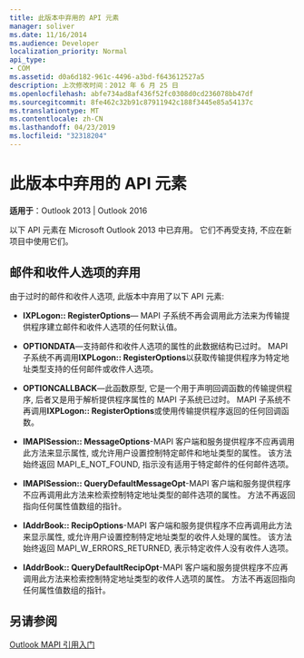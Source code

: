 ```yaml
---
title: 此版本中弃用的 API 元素
manager: soliver
ms.date: 11/16/2014
ms.audience: Developer
localization_priority: Normal
api_type:
- COM
ms.assetid: d0a6d182-961c-4496-a3bd-f643612527a5
description: 上次修改时间：2012 年 6 月 25 日
ms.openlocfilehash: abfe734ad8af436f52fc0308d0cd236078bb47df
ms.sourcegitcommit: 8fe462c32b91c87911942c188f3445e85a54137c
ms.translationtype: MT
ms.contentlocale: zh-CN
ms.lasthandoff: 04/23/2019
ms.locfileid: "32318204"
---
```

# <a name="api-elements-deprecated-in-this-edition"></a>此版本中弃用的 API 元素

  
  
**适用于**：Outlook 2013 | Outlook 2016 
  
以下 API 元素在 Microsoft Outlook 2013 中已弃用。 它们不再受支持, 不应在新项目中使用它们。
  
## <a name="deprecation-of-message-and-recipient-options"></a>邮件和收件人选项的弃用

由于过时的邮件和收件人选项, 此版本中弃用了以下 API 元素:
  
- **IXPLogon:: RegisterOptions**— MAPI 子系统不再会调用此方法来为传输提供程序建立邮件和收件人选项的任何默认值。
    
- **OPTIONDATA**—支持邮件和收件人选项的属性的此数据结构已过时。 MAPI 子系统不再调用**IXPLogon:: RegisterOptions**以获取传输提供程序为特定地址类型支持的任何邮件或收件人选项。 
    
- **OPTIONCALLBACK**—此函数原型, 它是一个用于声明回调函数的传输提供程序, 后者又是用于解析提供程序属性的 MAPI 子系统已过时。 MAPI 子系统不再调用**IXPLogon:: RegisterOptions**或使用传输提供程序返回的任何回调函数。 
    
- **IMAPISession:: MessageOptions**-MAPI 客户端和服务提供程序不应再调用此方法来显示属性, 或允许用户设置控制特定邮件和地址类型的属性。 该方法始终返回 MAPI_E_NOT_FOUND, 指示没有适用于特定邮件的任何邮件选项。
    
- **IMAPISession:: QueryDefaultMessageOpt**-MAPI 客户端和服务提供程序不应再调用此方法来检索控制特定地址类型的邮件选项的属性。 方法不再返回指向任何属性值数组的指针。
    
- **IAddrBook:: RecipOptions**-MAPI 客户端和服务提供程序不应再调用此方法来显示属性, 或允许用户设置控制特定地址类型的收件人处理的属性。 该方法始终返回 MAPI_W_ERRORS_RETURNED, 表示特定收件人没有收件人选项。
    
- **IAddrBook:: QueryDefaultRecipOpt**-MAPI 客户端和服务提供程序不应再调用此方法来检索控制特定地址类型的收件人选项的属性。 方法不再返回指向任何属性值数组的指针。
    
## <a name="see-also"></a>另请参阅



[Outlook MAPI 引用入门](getting-started-with-the-outlook-mapi-reference.md)

